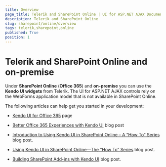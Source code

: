 ```yaml
---
title: Overview
page_title: Telerik and SharePoint Online | UI for ASP.NET AJAX Documentation
description: Telerik and SharePoint Online
slug: sharepoint/online/overview
tags: telerik,sharepoint,online
published: True
position: 1
---
```



# Telerik and SharePoint Online and on-premise

Under **SharePoint Online** (**Office 365**) and **on-premise** you can use the **Kendo UI widgets** from Telerik. The UI for ASP.NET AJAX controls rely on the WebForms application model that is not available in SharePoint Online.

The following articles can help get you started in your development:

* [Kendo UI for Office 365](http://www.telerik.com/kendo-ui/ui-for-office-365-sharepoint) page

* [Better Office 365 Experiences with Kendo UI](http://www.telerik.com/blogs/better-office-365-experiences-with-kendo-ui) blog post

* [Introduction to Using Kendo UI in SharePoint Online – A “How To” Series](https://developer.telerik.com/featured/introduction-using-kendo-ui-sharepoint-online-series/) blog post.

* [Using Kendo UI in SharePoint Online—The “How To” Series](https://www.telerik.com/blogs/using-kendo-ui-in-sharepoint-online-how-to-series) blog post.

* [Building SharePoint Add-ins with Kendo UI](https://developer.telerik.com/featured/building-sharepoint-add-ins-with-kendo-ui/) blog post.
